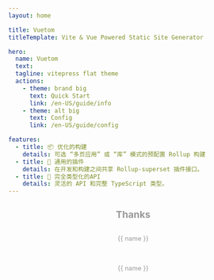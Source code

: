 ```yaml
---
layout: home

title: Vuetom
titleTemplate: Vite & Vue Powered Static Site Generator

hero:
  name: Vuetom
  text: 
  tagline: vitepress flat theme 
  actions:
    - theme: brand big
      text: Quick Start
      link: /en-US/guide/info
    - theme: alt big
      text: Config
      link: /en-US/guide/config

features:
  - title: 📦 优化的构建
    details: 可选 “多页应用” 或 “库” 模式的预配置 Rollup 构建
  - title: 🔩 通用的插件
    details: 在开发和构建之间共享 Rollup-superset 插件接口。
  - title: 🔑 完全类型化的API
    details: 灵活的 API 和完整 TypeScript 类型。
---
```


<div class="frontpage sponsors">
  <h2>Thanks</h2>
  <div class="platinum-sponsors">
    <a v-for="{ href, src, name, id } of sponsors.filter(s => s.tier === 'platinum')" :href="href" target="_blank" rel="noopener" aria-label="sponsor-img">
      <img :src="src" :alt="name" :id="`sponsor-${id}`">
      <p>{{ name }}</p>
    </a>
  </div>
  <div class="gold-sponsors">
    <a v-for="{ href, src, name, id } of sponsors.filter(s => s.tier !== 'platinum')" :href="href" target="_blank" rel="noopener" aria-label="sponsor-img">
      <img :src="src" :alt="name" :id="`sponsor-${id}`">
      <p>{{ name }}</p>
    </a>
  </div>
</div>

<script setup>
import { onMounted } from 'vue'

const sponsors = [
  {
    "id": "vue",
    "name": "Vue",
    "href": "https://v3.cn.vuejs.org/",
    "src": "https://v3.cn.vuejs.org/logo.png",
    "tier": "platinum"
  },
  {
    "id": "vite",
    "name": "Vite",
    "href": "https://vitejs.cn/",
    "src": "https://vitejs.cn/logo.svg"
  },
  {
    "id": "vitepress",
    "name": "Vitepress",
    "href": "https://fttp.jjf-tech.cn/vitepress/",
    "src": "https://v3.cn.vuejs.org/logo.png"
  },
  {
    "id": "elementplus",
    "name": "Element Plus",
    "href": "https://element-plus.gitee.io/zh-CN/",
    "src": "https://element-plus.gitee.io/images/element-plus-logo.svg"
  }
]

function fetchReleaseTag() {
  onMounted(() => {
    fetch('https://api.github.com/repos/vitejs/docs-cn/releases/latest')
      .then((res) => res.json())
      .then((json) => {
        const dom = document.getElementsByClassName('name')
        const mainTitle = dom[0]
        mainTitle.style.position = 'relative'
        const docsReleaseTag = document.createElement('span')
        docsReleaseTag.classList.add('release-tag')
        const releaseTagName = json.tag_name
        docsReleaseTag.innerText = releaseTagName
        if (releaseTagName !== undefined) {
          mainTitle.appendChild(docsReleaseTag)
        }
      })
  })
}

fetchReleaseTag()
</script>

<style>
.sponsors {
  padding: 0 1.5rem 2rem;
  font-size: 0.8rem;
}

.sponsors a {
  color: #999;
  margin: 1em;
  display: block;
}

.sponsors img {
  max-width: 160px;
  max-height: 40px;
}

.sponsors.frontpage {
  text-align: center;
}

.sponsors.frontpage img {
  display: inline-block;
  vertical-align: middle;
}

.sponsors.frontpage h2 {
  color: #999;
  font-size: 1.2rem;
  border: none;
}

.sponsors.sidebar a img {
  max-height: 36px;
}

.platinum-sponsors {
  margin-bottom: 1.5em;
}

.platinum-sponsors a img {
  max-width: 240px;
  max-height: 60px;
}

.gold-sponsors {
  display: flex;
  flex-wrap: wrap;
  justify-content: space-evenly;
  align-items: center;
}

</style>
